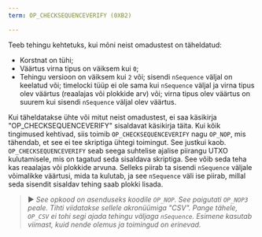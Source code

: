 ```yaml
---
term: OP_CHECKSEQUENCEVERIFY (0XB2)

---
```

Teeb tehingu kehtetuks, kui mõni neist omadustest on täheldatud:


- Korstnat on tühi;
- Väärtus virna tipus on väiksem kui `0`;
- Tehingu versioon on väiksem kui `2` või; sisendi `nSequence` väljal on keelatud või; timelocki tüüp ei ole sama kui `nSequence` väljal ja virna tipus olev väärtus (reaalajas või plokkide arv) või; virna tipus olev väärtus on suurem kui sisendi `nSequence` väljal olev väärtus.

Kui täheldatakse ühte või mitut neist omadustest, ei saa käsikirja "OP_CHECKSEQUENCEVERIFY" sisaldavat käsikirja täita. Kui kõik tingimused kehtivad, siis toimib `OP_CHECKSEQUENCEVERIFY` nagu `OP_NOP`, mis tähendab, et see ei tee skriptiga ühtegi toimingut. See justkui kaob. `OP_CHECKSEQUENCEVERIFY` seab seega suhtelise ajalise piirangu UTXO kulutamisele, mis on tagatud seda sisaldava skriptiga. See võib seda teha kas reaalajas või plokkide arvuna. Selleks piirab ta sisendi `nSequence` väljale võimalikke väärtusi, mida ta kulutab, ja see `nSequence` väli ise piirab, millal seda sisendit sisaldav tehing saab plokki lisada.

> ► *See opkood on asenduseks koodile `OP_NOP`. See paigutati `OP_NOP3` peale. Tihti viidatakse sellele akronüümiga "CSV". Pange tähele, `OP_CSV` ei tohi segi ajada tehingu väljaga `nSequence`. Esimene kasutab viimast, kuid nende olemus ja toimingud on erinevad.*